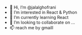 - 👋 Hi, I’m @jalalghofrani
- 👀 I’m interested in React & Python
- 🌱 I’m currently learning React
- 💞️ I’m looking to collaborate on ...
- 📫 reach me by gmaill

<!---
jalalghofrani/jalalghofrani is a ✨ special ✨ repository because its `README.md` (this file) appears on your GitHub profile.
You can click the Preview link to take a look at your changes.
--->
